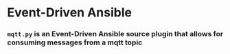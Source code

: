 # Event-Driven Ansible

### `mqtt.py` is an Event-Driven Ansible source plugin that allows for consuming messages from a mqtt topic
